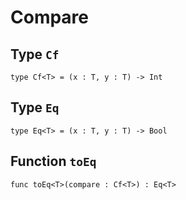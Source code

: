 # Compare

## Type `Cf`
`type Cf<T> = (x : T, y : T) -> Int`


## Type `Eq`
`type Eq<T> = (x : T, y : T) -> Bool`


## Function `toEq`
`func toEq<T>(compare : Cf<T>) : Eq<T>`

